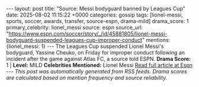 --- layout: post title: "Source: Messi bodyguard banned by Leagues Cup" date: 2025-08-02 11:15:22 +0000 categories: gossip tags: [lionel-messi, sports, soccer, awards, transfer, source-espn, drama-mild] drama_score: 1 primary_celebrity: lionel_messi source: espn source_url: "https://www.espn.com/soccer/story/_/id/45881805/lionel-messi-bodyguard-suspended-leagues-cup-improper-conduct" mentions: {lionel_messi: 1} --- The Leagues Cup suspended Lionel Messi's bodyguard, Yassine Cheuko, on Friday for improper conduct following an incident after the game against Atlas FC, a source told ESPN. **Drama Score:** 1 | **Level:** MILD **Celebrities Mentioned:** Lionel Messi [Read full article at Espn](https://www.espn.com/soccer/story/_/id/45881805/lionel-messi-bodyguard-suspended-leagues-cup-improper-conduct) --- *This post was automatically generated from RSS feeds. Drama scores are calculated based on mention frequency and source reliability.*